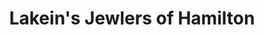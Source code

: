 ---
title: "Lakein's Jewlers of Hamilton"
url: /baltimore/lakeins-jewlers-of-hamilton/
shop: jewelry
---